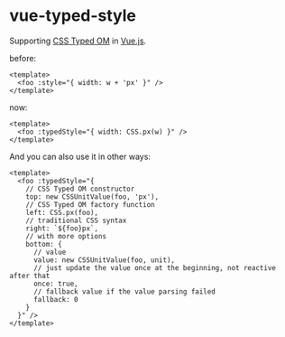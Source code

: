 # vue-typed-style

Supporting [CSS Typed OM](https://www.w3.org/TR/css-typed-om-1/) in [Vue.js](https://vuejs.org/).

before:

``` vue
<template>
  <foo :style="{ width: w + 'px' }" />
</template>
```

now:

``` vue
<template>
  <foo :typedStyle="{ width: CSS.px(w) }" />
</template>
```

And you can also use it in other ways:

``` vue
<template>
  <foo :typedStyle="{
    // CSS Typed OM constructor
    top: new CSSUnitValue(foo, 'px'),
    // CSS Typed OM factory function
    left: CSS.px(foo),
    // traditional CSS syntax
    right: `${foo}px`,
    // with more options
    bottom: {
      // value
      value: new CSSUnitValue(foo, unit),
      // just update the value once at the beginning, not reactive after that
      once: true,
      // fallback value if the value parsing failed 
      fallback: 0
    }
  }" />
</template>
```
